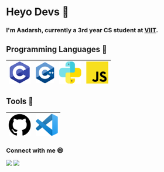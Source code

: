 # Heyo Devs :metal:

### I'm Aadarsh, currently a 3rd year CS student at [VIIT](http://www.viit.ac.in/).

## Programming Languages :rocket:

| <img src= "https://raw.githubusercontent.com/aadarsh1202/aadarsh1202/main/img/c.png" width = 60> | <img src="https://raw.githubusercontent.com/aadarsh1202/aadarsh1202/main/img/cpp.png" width=50> | <img src ="https://raw.githubusercontent.com/aadarsh1202/aadarsh1202/e5e221f332389819b4db3c48c8e554b2c6fab302/img/python.svg" width=60> | <img src="https://raw.githubusercontent.com/aadarsh1202/aadarsh1202/main/img/js.png" width=60> |
| :----------------------------------------------------------------------------------------------: | :---------------------------------------------------------------------------------------------: | :-------------------------------------------------------------------------------------------------------------------------------------: | :--------------------------------------------------------------------------------------------: |


## Tools :wrench:

| <img src = "https://raw.githubusercontent.com/aadarsh1202/aadarsh1202/e5e221f332389819b4db3c48c8e554b2c6fab302/img/github.svg" width=60> | <img src ="https://raw.githubusercontent.com/aadarsh1202/aadarsh1202/main/img/vscode.png" width=60> |
| :--------------------------------------------------------------------------------------------------------------------------------------: | :-------------------------------------------------------------------------------------------------: |


### Connect with me :smile:

 <a href="https://discordapp.com/users/Scar_12/">
<img src="https://camo.githubusercontent.com/ebafeb8a236c07b9dda4c9b6288e533fed2d5c69/68747470733a2f2f6564656e742e6769746875622e696f2f537570657254696e7949636f6e732f696d616765732f7376672f646973636f72642e737667" width="21px"></a>
<a href="https://mail.google.com/mail/?view=cm&fs=1&tf=1&to=aadarsh.21810861@viit.acin">
<img src="https://camo.githubusercontent.com/5bf17041186bbc591a286709593ee76baf2e4711/68747470733a2f2f6564656e742e6769746875622e696f2f537570657254696e7949636f6e732f696d616765732f7376672f676d61696c2e737667" width="21px"></a>
